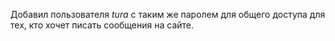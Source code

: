 Добавил пользователя *tura* с таким же паролем для общего доступа для тех, кто хочет писать сообщения на сайте.